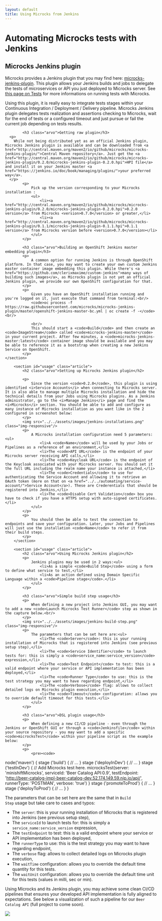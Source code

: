 ```yaml
---
layout: default
title: Using Microcks from Jenkins
---
```


<div class="content">
	<div class="jumbotron clearfix">
		<div class="container">
      <h1 class="page-title arvo">Automating Microcks tests with Jenkins</h1>
    </div>
	</div>
  <div class="container">
    <section id="jenkins-info" class="article">
      <h2 class="arvo">Microcks Jenkins plugin</h2>
      <p>
        Microcks provides a Jenkins plugin that you may find here: <a href="https://github.com/microcks/microcks-jenkins-plugin">microcks-jenkins-plugin</a>. This plugin allows your Jenkins builds and jobs to delegate the tests of microservices or API you just deployed to Microcks server. See <a href="../../using/tests/">this page on Tests</a> for more informations on running tests with Microcks.
      </p>
			<p>
				Using this plugin, it is really easy to integrate tests stages within your Continuous Integration / Deployment / Delivery pipeline. Microcks Jenkins plugin delegates tests realization and assertions checking to Microcks, wait for the end of tests or a configured timeout and just pursue or fail the current job depending on tests results.
			</p>

			<h3 class="arvo">Getting raw plugin</h3>
      <p>
        While not being distributed yet as an official Jenkins plugin, Microcks Jenkins plugin is available and can be downloaded from <a href="http://central.maven.org/maven2/io/github/microcks/microcks-jenkins-plugin/">Central Maven repository</a>. Just get the <a href="http://central.maven.org/maven2/io/github/microcks/microcks-jenkins-plugin/0.2.0/microcks-jenkins-plugin-0.2.0.hpi">HPI file</a> and install it on your Jenkins master <a href="https://jenkins.io/doc/book/managing/plugins/">your preferred way</a>.
      </p>
			<p>
				Pick up the version corresponding to your Microcks installation :
				<ul>
					<li><a href="http://central.maven.org/maven2/io/github/microcks/microcks-jenkins-plugin/0.2.0/microcks-jenkins-plugin-0.2.0.hpi">0.2.0 version</a> from Microcks <version>0.7.0</version> or greater,</li>
					<li><a href="http://central.maven.org/maven2/io/github/microcks/microcks-jenkins-plugin/0.1.1/microcks-jenkins-plugin-0.1.1.hpi">0.1.1 version</a> from Microcks version before <version>0.7.0</version></li>
				</ul>
			</p>

			<h3 class="arvo">Building an OpenShift Jenkins master embedding plugin</h3>
			<p>
				A common option for running Jenkins is through OpenShift platform. In that case, you may want to create your own custom Jenkins master container image embedding this plugin. While there's <a href="https://github.com/clerixmaxime/custom-jenkins">many ways of building such images</a>, as Microcks plugin is not yet an official Jenkins plugin, we provide our own OpenShift configuration for that.
			</p>
			<p>
				Given you have an OpenShift installation running and you're logged on it, just execute that command from terminal:<br/>
				<code>oc process -f https://raw.githubusercontent.com/microcks/microcks-jenkins-plugin/master/openshift-jenkins-master-bc.yml | oc create -f -</code><br/>

				<br/>
				This should start a <code>Build</code> and then create an <code>ImageStream</code> called <code>microcks-jenkins-master</code> in your current project. After few minutes, a <code>microcks-jenkins-master:latest</code> container image should be available and you may be able to reference it as a bootstrap when creating a new Jenkins Service on OpenShift.
			</p>
    </section>

		<section id="usage" class="article">
			<h2 class="arvo">Setting up Microcks Jenkins plugin</h2>

			<p>
				Since the version <code>0.2.0</code>, this plugin is using identified <i>Service Accounts</i> when connecting to Microcks server. It is also able to manage multiple Microcks installation and hide the technical details from your Jobs using Microcks plugins. As a Jenkins administrator, go to the <i>Manage Jenkins</i> page and find the <i>Microcks</i> section. You should be able to add and configure as many instance of Microcks installation as you want like in the 2 configured in screenshot below:
			</p>
			<img src="../../assets/images/jenkins-installations.png" class="img-responsive"/>
			<p>
				A Microcks installation configuration need 5 parameters:<ul>
					<li>A <code>Name</code> will be used by your Jobs or Pipelines as a reference of an environment,</li>
					<li>The <code>API URL</code> is the endpoint of your Microcks server receiving API calls,</li>
					<li>The <code>Keycloak URL</code> is the endpoint of the Keycloak associated with your Microcks server. You should set it the full URL including the realm name your instance is attached,</li>
					<li>The <code>Credentials</code> to use for authenticating the Service Account and allowing it to retrieve an OAuth token (more on that on <a href="../../automating/service-account/">Service Account</a>). These are Crederentials that should be registered into Jenkins,</li>
					<li>The <code>Disable Cert Validation</code> box you have to check if you have a HTTPS setup with auto-signed certificates.</li>
				</ul>
			</p>
			<p>
				You should then be able to test the connection to endpoints and save your configuration. Later, your Jobs and Pipelines will just use the installation <code>Name</code> to refer it from their build steps.
			</p>
		</section>

		<section id="usage" class="article">
			<h2 class="arvo">Using Microcks Jenkins plugin</h2>
			<p>
				Jenkins plugins may be used in 2 ways:<ul>
					<li>As a simple <code>Build Step</code> using a form to define what service to test,</li>
					<li>As an action defined using Domain Specific Language within a <code>Pipeline stage</code>.</li>
				</ul>
			</p>

			<h3 class="arvo">Simple build step usage</h3>
			<p>
				When defining a new project into Jenkins GUI, you may want to add a new <code>Launch Microcks Test Runner</code> step as shown in the capture below.<br/>
			</p>
			<img src="../../assets/images/jenkins-build-step.png" class="img-responsive"/>
			<p>
				The parameters that can be set here are:<ul>
					<li>The <code>Server</code>: this is your running installation of Microcks that is registered into Jenkins (see previous setup step),</li>
					<li>The <code>Service Identifier</code> to launch tests for: this is simply a <code>service_name:service_version</code> expression,</li>
					<li>The <code>Test Endpoint</code> to test: this is a valid endpoint where your service or API implementation has been deployed,</li>
					<li>The <code>Runner Type</code> to use: this is the test strategy you may want to have regarding endpoint,</li>
					<li>The <code>Verbose</code> flag: allows to collect detailed logs on Microcks plugin execution,</li>
					<li>The <code>Timeout</code> configuration: allows you to override default timeout for this tests.</li>
				</ul>
			</p>

			<h3 class="arvo">DSL plugin usage</h3>
			<p>
				When defining a new CI/CD pipeline - even through the Jenkins or OpenShift GUI or through a <code>Jenkinsfile</code> within your source repository - you may want to add a specific <code>microcksTest</code> within your pipeline script as the example below:
			</p>
			<p>
				<pre><code>
node('maven') {
  stage ('build') {
    // ...
  }
  stage ('deployInDev') {
    // ...
  }
  stage ('testInDev') {
    // Add Microcks test here.
    microcksTest(server: 'minishiftMicrocks',
      serviceId: 'Beer Catalog API:0.9',
      testEndpoint: 'http://beer-catalog-impl-beer-catalog-dev.52.174.149.59.nip.io/api/',
      runnerType: 'POSTMAN', verbose: 'true')
  }
  stage ('promoteToProd') {
    // ...
  }
  stage ('deployToProd') {
    // ...
  }
}
				</code></pre>
			</p>
			<p>
				The parameters that can be set here are the same that in <code>Build Step</code> usage but take care to cases and typos:<ul>
					<li>The <code>server</code>: this is your running installation of Microcks that is registered into Jenkins (see previous setup step),</li>
					<li>The <code>serviceId</code> to launch tests for: this is simply a <code>service_name:service_version</code> expression,</li>
					<li>The <code>testEndpoint</code> to test: this is a valid endpoint where your service or API implementation has been deployed,</li>
					<li>The <code>runnerType</code> to use: this is the test strategy you may want to have regarding endpoint,</li>
					<li>The <code>verbose</code> flag: allows to collect detailed logs on Microcks plugin execution,</li>
					<li>The <code>waitTime</code> configuration: allows you to override the default time quantity for this tests.</li>
					<li>The <code>waitUnit</code> configuration: allows you to override the default time unit for this tests (values in milli, sec or min).</li>
				</ul>
			</p>
			<p>
				Using Microcks and its Jenkins plugin, you may achieve some clean CI/CD pipelines that ensures your developed API implementation is fully aligned to expectations. See below a visualization of such a pipeline for our <code>Beer Catalog API</code> (full project to come soon).<br/>
			</p>
			<img src="../../assets/images/jenkins-pipeline-openshift.png" class="img-responsive"/>
		</section>
  </div>
</div>
